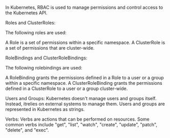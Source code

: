 In Kubernetes, RBAC is used to manage permissions and control access to the Kubernetes API.  

Roles and ClusterRoles:

The following roles are used:

A Role is a set of permissions within a specific namespace.
A ClusterRole is a set of permissions that are cluster-wide.

RoleBindings and ClusterRoleBindings:

The following rolebindings are used:

A RoleBinding grants the permissions defined in a Role to a user or a group within a specific namespace.
A ClusterRoleBinding grants the permissions defined in a ClusterRole to a user or a group cluster-wide.

Users and Groups: Kubernetes doesn't manage users and groups itself. Instead, itrelies on external systems to manage them. Users and groups are represented in Kubernetes as strings.

Verbs: Verbs are actions that can be performed on resources. Some common verbs include "get", "list", "watch", "create", "update", "patch", "delete", and "exec".

